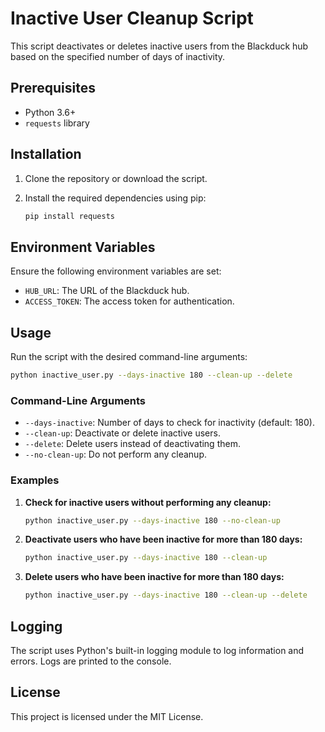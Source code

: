# Inactive User Cleanup Script

This script deactivates or deletes inactive users from the Blackduck hub based on the specified number of days of inactivity.

## Prerequisites

- Python 3.6+
- `requests` library

## Installation

1. Clone the repository or download the script.
2. Install the required dependencies using pip:

    ```sh
    pip install requests
    ```

## Environment Variables

Ensure the following environment variables are set:

- `HUB_URL`: The URL of the Blackduck hub.
- `ACCESS_TOKEN`: The access token for authentication.

## Usage

Run the script with the desired command-line arguments:

```sh
python inactive_user.py --days-inactive 180 --clean-up --delete
```

### Command-Line Arguments

- `--days-inactive`: Number of days to check for inactivity (default: 180).
- `--clean-up`: Deactivate or delete inactive users.
- `--delete`: Delete users instead of deactivating them.
- `--no-clean-up`: Do not perform any cleanup.

### Examples

1. **Check for inactive users without performing any cleanup:**

    ```sh
    python inactive_user.py --days-inactive 180 --no-clean-up
    ```

2. **Deactivate users who have been inactive for more than 180 days:**

    ```sh
    python inactive_user.py --days-inactive 180 --clean-up
    ```

3. **Delete users who have been inactive for more than 180 days:**

    ```sh
    python inactive_user.py --days-inactive 180 --clean-up --delete
    ```

## Logging

The script uses Python's built-in logging module to log information and errors. Logs are printed to the console.

## License

This project is licensed under the MIT License.
